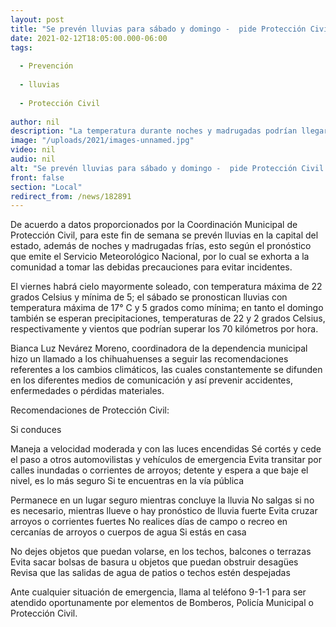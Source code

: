 ```yaml
---
layout: post
title: "Se prevén lluvias para sábado y domingo -  pide Protección Civil tomar precauciones"
date: 2021-02-12T18:05:00.000-06:00
tags:
  
  - Prevención
  
  - lluvias
  
  - Protección Civil
  
author: nil
description: "La temperatura durante noches y madrugadas podrían llegar a los 2°C"
image: "/uploads/2021/images-unnamed.jpg"
video: nil
audio: nil
alt: "Se prevén lluvias para sábado y domingo -  pide Protección Civil tomar precauciones"
front: false
section: "Local"
redirect_from: /news/182891
---
```


De acuerdo a datos proporcionados por la Coordinación Municipal de Protección Civil, para este fin de semana se prevén lluvias en la capital del estado, además de noches y madrugadas frías, esto según el pronóstico que emite el Servicio Meteorológico Nacional, por lo cual se exhorta a la comunidad a tomar las debidas precauciones para evitar incidentes.

El viernes habrá cielo mayormente soleado, con temperatura máxima de 22 grados Celsius y mínima de 5; el sábado se pronostican lluvias con temperatura máxima de 17° C y 5 grados como mínima; en tanto el domingo también se esperan precipitaciones, temperaturas de 22 y 2 grados Celsius, respectivamente y vientos que podrían superar los 70 kilómetros por hora.

Bianca Luz Nevárez Moreno, coordinadora de la dependencia municipal hizo un llamado a los chihuahuenses a seguir las recomendaciones referentes a los cambios climáticos, las cuales constantemente se difunden en los diferentes medios de comunicación y así prevenir accidentes, enfermedades o pérdidas materiales.


Recomendaciones de Protección Civil:

Si conduces

Maneja a velocidad moderada y con las luces encendidas
Sé cortés y cede el paso a otros automovilistas y vehículos de emergencia
Evita transitar por calles inundadas o corrientes de arroyos; detente y espera a que baje el nivel, es lo más seguro
Si te encuentras en la vía pública

Permanece en un lugar seguro mientras concluye la lluvia
No salgas si no es necesario, mientras llueve o hay pronóstico de lluvia fuerte
Evita cruzar arroyos o corrientes fuertes
No realices días de campo o recreo en cercanías de arroyos o cuerpos de agua
Si estás en casa    

No dejes objetos que puedan volarse, en los techos, balcones o terrazas
Evita sacar bolsas de basura u objetos que puedan obstruir desagües
Revisa que las salidas de agua de patios o techos estén despejadas
 
Ante cualquier situación de emergencia, llama al teléfono 9-1-1 para ser atendido oportunamente por elementos de Bomberos, Policía Municipal o Protección Civil.